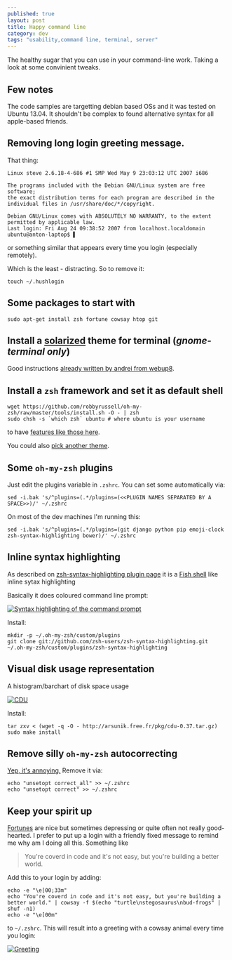 ```yaml
---
published: true
layout: post
title: Happy command line
category: dev
tags: "usability,command line, terminal, server"
---
```


The healthy sugar that you can use in your command-line work. Taking a look at some convinient tweaks.

## Few notes
The code samples are targetting debian based OSs and it was tested on Ubuntu 13.04. It shouldn't be complex to found alternative syntax for all apple-based friends.

## Removing long login greeting message.
That thing:

```
Linux steve 2.6.18-4-686 #1 SMP Wed May 9 23:03:12 UTC 2007 i686

The programs included with the Debian GNU/Linux system are free software;
the exact distribution terms for each program are described in the
individual files in /usr/share/doc/*/copyright.

Debian GNU/Linux comes with ABSOLUTELY NO WARRANTY, to the extent
permitted by applicable law.
Last login: Fri Aug 24 09:38:52 2007 from localhost.localdomain
ubuntu@anton-laptop$ ▌
```

or something similar that appears every time you login (especially remotely).

Which is the least - distracting. So to remove it:

```
touch ~/.hushlogin
```

## Some packages to start with

```
sudo apt-get install zsh fortune cowsay htop git
```
## Install a [solarized](http://ethanschoonover.com/solarized) theme for terminal (_gnome-terminal only_)
Good instructions [already written by andrei from webup8](http://www.webupd8.org/2011/04/solarized-must-have-color-paletter-for.html).

## Install a `zsh` framework and set it as default shell

```
wget https://github.com/robbyrussell/oh-my-zsh/raw/master/tools/install.sh -O - | zsh
sudo chsh -s `which zsh` ubuntu # where ubuntu is your username
```

to have [features like those here](http://staunchrobots.com/blog/blog/2012/09/06/switch-to-zsh/).

You could also [pick another theme](https://github.com/robbyrussell/oh-my-zsh/wiki/Themes). 
## Some `oh-my-zsh` plugins
Just edit the plugins variable in `.zshrc`. You can set some automatically via:

```
sed -i.bak 's/^plugins=(.*/plugins=(<<PLUGIN NAMES SEPARATED BY A SPACE>>)/' ~/.zshrc
```

On most of the dev machines I'm running this:

```
sed -i.bak 's/^plugins=(.*/plugins=(git django python pip emoji-clock zsh-syntax-highlighting bower)/' ~/.zshrc
```

## Inline syntax highlighting
As described on [zsh-syntax-highlighting plugin page](https://github.com/zsh-users/zsh-syntax-highlighting) it is a [Fish shell](http://fishshell.com/ ) like inline sytax highlighting

Basically it does coloured command line prompt:

<p class="bleed_image">
    <a href="http://dl.dropbox.com/u/4296335/Selection_003.png"><img src="http://dl.dropbox.com/u/4296335/Selection_003.png" alt="Syntax highlighting of the command prompt" class="bleed"></a>
</p>

Install:

```
mkdir -p ~/.oh-my-zsh/custom/plugins
git clone git://github.com/zsh-users/zsh-syntax-highlighting.git  ~/.oh-my-zsh/custom/plugins/zsh-syntax-highlighting
```

## Visual disk usage representation 
A histogram/barchart of disk space usage

<p class="bleed_image">
    <a href="http://dl.dropbox.com/u/4296335/Selection_005.png"><img src="http://dl.dropbox.com/u/4296335/Selection_005.png" alt="CDU" class="bleed"></a>
</p>

Install:

```
tar zxv < (wget -q -O - http://arsunik.free.fr/pkg/cdu-0.37.tar.gz)
sudo make install
```

## Remove silly `oh-my-zsh` autocorrecting
[Yep, it's annoying.](https://github.com/robbyrussell/oh-my-zsh/issues/534) Remove it via:

```
echo "unsetopt correct_all" >> ~/.zshrc
echo "unsetopt correct" >> ~/.zshrc
```

## Keep your spirit up
[Fortunes](http://en.wikipedia.org/wiki/Fortune_%28Unix%29) are nice but sometimes depressing or quite often not really good-hearted. I prefer to put up a login with a friendly fixed message to remind me why am I doing all this. Something like 

> You're coverd in code and it's not easy, but you're building a better world.

Add this to your login by adding:

```
echo -e "\e[00;33m" 
echo "You're coverd in code and it's not easy, but you're building a better world." | cowsay -f $(echo "turtle\nstegosaurus\nbud-frogs" | shuf -n1)
echo -e "\e[00m" 
```

to `~/.zshrc`. This will result into a greeting with a cowsay animal every time you login:

<p class="bleed_image">
    <a href="http://dl.dropbox.com/u/4296335/ubuntu%40anton-laptop%3A%20~_007.png"><img src="http://dl.dropbox.com/u/4296335/ubuntu%40anton-laptop%3A%20~_007.png" alt="Greeting" class="bleed"></a>
</p>